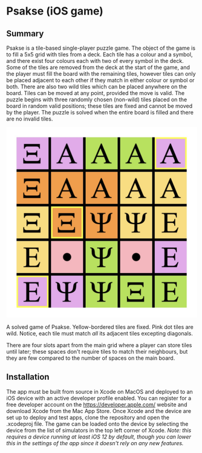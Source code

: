 # Psakse (iOS game)

## Summary

Psakse is a tile-based single-player puzzle game. The object of the game is to fill a 5x5 grid with tiles from a deck. Each tile has a colour and a symbol, and there exist four colours each with two of every symbol in the deck. Some of the tiles are removed from the deck at the start of the game, and the player must fill the board with the remaining tiles, however tiles can only be placed adjacent to each other if they match in either colour or symbol or both. There are also two wild tiles which can be placed anywhere on the board. Tiles can be moved at any point, provided the move is valid. The puzzle begins with three randomly chosen (non-wild) tiles placed on the board in random valid positions; these tiles are fixed and cannot be moved by the player. The puzzle is solved when the entire board is filled and there are no invalid tiles.

![](https://github.com/AnachronisticTech/Psakse/blob/master/images/20181121_195205000_iOS.jpg)

A solved game of Psakse. Yellow-bordered tiles are fixed. Pink dot tiles are wild. Notice, each tile must match _all_ its adjacent tiles excepting diagonals.

There are four slots apart from the main grid where a player can store tiles until later; these spaces don't require tiles to match their neighbours, but they are few compared to the number of spaces on the main board.

## Installation

The app must be built from source in Xcode on MacOS and deployed to an iOS device with an active developer profile enabled. You can register for a free developer account on the https://developer.apple.com/ website and download Xcode from the Mac App Store. Once Xcode and the device are set up to deploy and test apps, clone the repository and open the .xcodeproj file. The game can be loaded onto the device by selecting the device from the list of simulators in the top left corner of Xcode. _Note: this requires a device running at least iOS 12 by default, though you can lower this in the settings of the app since it doesn't rely on any new features._ 
